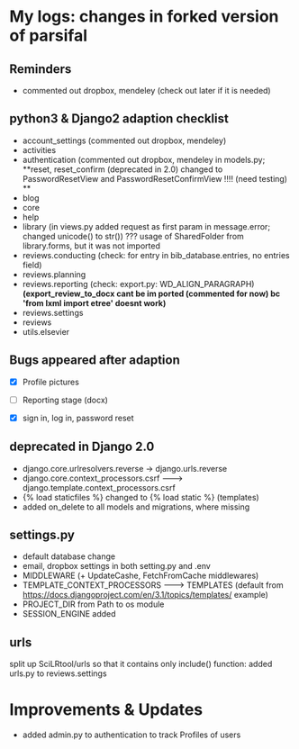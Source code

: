 # My logs: changes in forked version of parsifal

## Reminders

* commented out dropbox, mendeley (check out later if it is needed)

## python3 & Django2 adaption checklist

* account_settings (commented out dropbox, mendeley)
* activities
* authentication (commented out dropbox, mendeley in models.py;
    **reset, reset_confirm (deprecated in 2.0) changed to PasswordResetView and PasswordResetConfirmView !!!! (need testing) **
* blog
* core
* help
* library (in views.py added request as first param in message.error; changed unicode() to str())
    ??? usage of SharedFolder from library.forms, but it was not imported
* reviews.conducting (check: for entry in bib_database.entries, no entries field)
* reviews.planning
* reviews.reporting (check: export.py: WD_ALIGN_PARAGRAPH)
    **(export_review_to_docx cant be im
    ported (commented for now) bc 'from lxml import etree' doesnt work)**
* reviews.settings
* reviews
* utils.elsevier

## Bugs appeared after adaption
- [x] Profile pictures
- [ ] Reporting stage (docx)
- [x] sign in, log in, password reset


##  deprecated in Django 2.0

* django.core.urlresolvers.reverse  -> django.urls.reverse
* django.core.context_processors.csrf ---> django.template.context_processors.csrf
* {% load staticfiles %} changed to {% load static %} (templates)
* added on_delete to all models and migrations, where missing


## settings.py
* default database change
* email, dropbox settings in both setting.py and .env
* MIDDLEWARE  (+ UpdateCashe, FetchFromCache middlewares)
* TEMPLATE_CONTEXT_PROCESSORS ---> TEMPLATES (default from https://docs.djangoproject.com/en/3.1/topics/templates/ example)
* PROJECT_DIR from Path to os module
* SESSION_ENGINE added

## urls
split up SciLRtool/urls so that it contains only include() function: added urls.py to reviews.settings

# Improvements & Updates

* added admin.py to authentication to track Profiles of users

